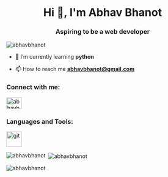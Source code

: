 <h1 align="center">Hi 👋, I'm Abhav Bhanot</h1>
<h3 align="center">Aspiring to be a web developer</h3>

<p align="left"> <img src="https://komarev.com/ghpvc/?username=abhavbhanot&label=Profile%20views&color=0e75b6&style=flat" alt="abhavbhanot" /> </p>

- 🌱 I’m currently learning **python**

- 📫 How to reach me **abhavbhanot@gmail.com**

<h3 align="left">Connect with me:</h3>
<p align="left">
<a href="https://linkedin.com/in/abhavbhanot" target="blank"><img align="center" src="https://raw.githubusercontent.com/rahuldkjain/github-profile-readme-generator/master/src/images/icons/Social/linked-in-alt.svg" alt="abhavbhanot" height="30" width="40" /></a>
</p>

<h3 align="left">Languages and Tools:</h3>
<p align="left"> <a href="https://git-scm.com/" target="_blank" rel="noreferrer"> <img src="https://www.vectorlogo.zone/logos/git-scm/git-scm-icon.svg" alt="git" width="40" height="40"/> </a> </p>

<p><img align="left" src="https://github-readme-stats.vercel.app/api/top-langs?username=abhavbhanot&show_icons=true&locale=en&layout=compact" alt="abhavbhanot" /></p>

<p>&nbsp;<img align="center" src="https://github-readme-stats.vercel.app/api?username=abhavbhanot&show_icons=true&locale=en" alt="abhavbhanot" /></p>

<p><img align="center" src="https://github-readme-streak-stats.herokuapp.com/?user=abhavbhanot&" alt="abhavbhanot" /></p>


